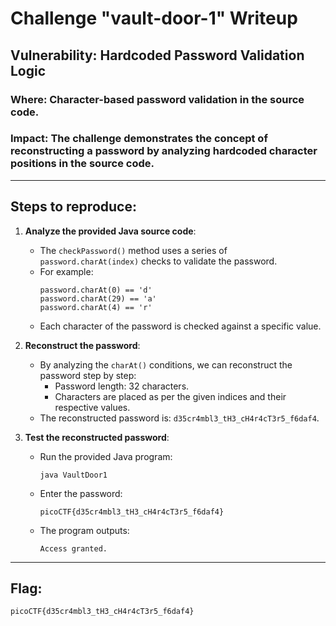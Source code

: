 # Challenge "vault-door-1" Writeup

## Vulnerability: Hardcoded Password Validation Logic

### Where: Character-based password validation in the source code.

### Impact: The challenge demonstrates the concept of reconstructing a password by analyzing hardcoded character positions in the source code.

---

## Steps to reproduce:

1. **Analyze the provided Java source code**:
   - The `checkPassword()` method uses a series of `password.charAt(index)` checks to validate the password.
   - For example:
     ```
     password.charAt(0) == 'd'
     password.charAt(29) == 'a'
     password.charAt(4) == 'r'
     ```
   - Each character of the password is checked against a specific value.

2. **Reconstruct the password**:
   - By analyzing the `charAt()` conditions, we can reconstruct the password step by step:
     - Password length: 32 characters.
     - Characters are placed as per the given indices and their respective values.
   - The reconstructed password is: `d35cr4mbl3_tH3_cH4r4cT3r5_f6daf4`.

3. **Test the reconstructed password**:
   - Run the provided Java program:
     ```
     java VaultDoor1
     ```
   - Enter the password:
     ```
     picoCTF{d35cr4mbl3_tH3_cH4r4cT3r5_f6daf4}
     ```
   - The program outputs:
     ```
     Access granted.
     ```

---

## Flag:

```
picoCTF{d35cr4mbl3_tH3_cH4r4cT3r5_f6daf4}
```
